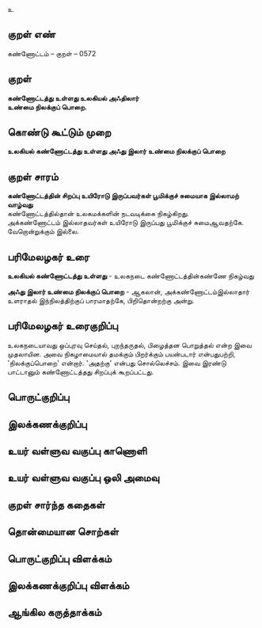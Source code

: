 உ

## குறள் எண் 

கண்ணோட்டம் – குறள் – 0572  

## குறள் 

**கண்ணோட்டத்து உள்ளது உலகியல் அஃதிலார்  
உண்மை நிலக்குப் பொறை.**  

## கொண்டு கூட்டும் முறை

**உலகியல் கண்ணோட்டத்து உள்ளது அஃது இலார் உண்மை நிலக்குப் பொறை**  

## குறள் சாரம் 

**கண்ணோட்டத்தின் சிறப்பு உயிரோடு இருப்பவர்கள் பூமிக்குச் சுமையாக இல்லாமற் வாழ்வது**  
கண்ணோட்டத்தில்தான் உலகமக்களின் நடவடிக்கை நிகழ்கிறது.  
அக்கண்ணோட்டம் இல்லாதவர்கள் உயிரோடு இருப்பது பூமிக்குச் சுமைஆவதற்கே. வேறொன்றுக்கும் இல்லை.  

## பரிமேலழகர் உரை

**உலகியல் கண்ணோட்டத்து உள்ளது** - உலகநடை கண்ணோட்டத்தின்கண்ணே நிகழ்வது  

**அஃது இலார் உண்மை நிலக்குப் பொறை** - ஆகலான், அக்கண்ணோட்டம்இல்லாதார் உளராதல் இந்நிலத்திற்குப் பாரமாதற்கே, பிறிதொன்றற்கு அன்று.

## பரிமேலழகர் உரைகுறிப்பு   

உலகநடையாவது ஒப்புரவு செய்தல், புறந்தருதல், பிழைத்தன பொறுத்தல் என்ற இவை முதலாயின. அவை நிகழாமையால் தமக்கும் பிறர்க்கும் பயன்படார் என்பதுபற்றி, 'நிலக்குப்பொறை' என்றார். 'அதற்கு' என்பது சொல்லெச்சம். இவை இரண்டு பாட்டானும் கண்ணோட்டத்தது சிறப்புக் கூறப்பட்டது.    

## பொருட்குறிப்பு 


## இலக்கணக்குறிப்பு  


## உயர் வள்ளுவ வகுப்பு காணொளி


## உயர் வள்ளுவ வகுப்பு ஒலி அமைவு 

 
## குறள் சார்ந்த கதைகள் 


## தொன்மையான சொற்கள்


## பொருட்குறிப்பு விளக்கம்


## இலக்கணக்குறிப்பு விளக்கம்


## ஆங்கில கருத்தாக்கம் 


